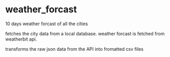# weather_forcast

10 days weather forcast of all the cities

fetches the city data from a local database. weather forcast is fetched from weatherbit api.

transforms the raw json data from the API into fromatted csv files

##
